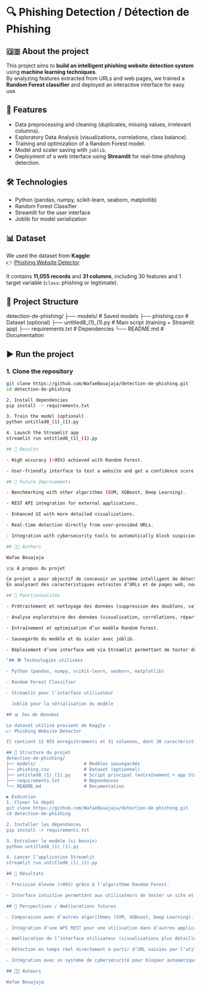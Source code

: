 # 🔍 Phishing Detection / Détection de Phishing

## 🇬🇧 About the project
This project aims to **build an intelligent phishing website detection system** using **machine learning techniques**.  
By analyzing features extracted from URLs and web pages, we trained a **Random Forest classifier** and deployed an interactive interface for easy use.

## 🚀 Features
- Data preprocessing and cleaning (duplicates, missing values, irrelevant columns).  
- Exploratory Data Analysis (visualizations, correlations, class balance).  
- Training and optimization of a Random Forest model.  
- Model and scaler saving with `joblib`.  
- Deployment of a web interface using **Streamlit** for real-time phishing detection.  

## 🛠️ Technologies
- Python (pandas, numpy, scikit-learn, seaborn, matplotlib)  
- Random Forest Classifier  
- Streamlit for the user interface  
- Joblib for model serialization  

## 📊 Dataset
We used the dataset from **Kaggle**:  
👉 [Phishing Website Detector](https://www.kaggle.com/datasets/eswarchandt/phishing-website-detector)  

It contains **11,055 records** and **31 columns**, including 30 features and 1 target variable (`class`: phishing or legitimate).

## 📂 Project Structure
detection-de-phishing/
├── models/ # Saved models
├── phishing.csv # Dataset (optional)
├── untitled8_(1)_(1).py # Main script (training + Streamlit app)
├── requirements.txt # Dependencies
└── README.md # Documentation

## ▶️ Run the project
### 1. Clone the repository
```bash
git clone https://github.com/WafaeBouajaja/detection-de-phishing.git
cd detection-de-phishing

2. Install dependencies
pip install -r requirements.txt

3. Train the model (optional)
python untitled8_(1)_(1).py

4. Launch the Streamlit app
streamlit run untitled8_(1)_(1).py

## 📌 Results

- High accuracy (>95%) achieved with Random Forest.

- User-friendly interface to test a website and get a confidence score (legitimate or phishing).

## 🚀 Future Improvements

- Benchmarking with other algorithms (SVM, XGBoost, Deep Learning).

- REST API integration for external applications.

- Enhanced UI with more detailed visualizations.

- Real-time detection directly from user-provided URLs.

- Integration with cybersecurity tools to automatically block suspicious websites.

## 👩‍💻 Authors

Wafae Bouajaja

🇫🇷 À propos du projet

Ce projet a pour objectif de concevoir un système intelligent de détection des sites de phishing en utilisant des techniques d’apprentissage automatique.
En analysant des caractéristiques extraites d’URLs et de pages web, nous avons entraîné un modèle de classification basé sur Random Forest, puis développé une interface interactive pour faciliter son utilisation.

## 🚀 Fonctionnalités

- Prétraitement et nettoyage des données (suppression des doublons, valeurs manquantes, colonnes inutiles).

- Analyse exploratoire des données (visualisation, corrélations, répartition des classes).

- Entraînement et optimisation d’un modèle Random Forest.

- Sauvegarde du modèle et du scaler avec joblib.

- Déploiement d’une interface web via Streamlit permettant de tester des sites en temps réel.

"## 🛠️ Technologies utilisées

- Python (pandas, numpy, scikit-learn, seaborn, matplotlib)

- Random Forest Classifier

- Streamlit pour l’interface utilisateur

- Joblib pour la sérialisation du modèle

## 📊 Jeu de données

Le dataset utilisé provient de Kaggle :
👉 Phishing Website Detector

Il contient 11 055 enregistrements et 31 colonnes, dont 30 caractéristiques et 1 variable cible (class : phishing ou légitime).

## 📂 Structure du projet
detection-de-phishing/
├── models/                  # Modèles sauvegardés
├── phishing.csv             # Dataset (optionnel)
├── untitled8_(1)_(1).py     # Script principal (entraînement + app Streamlit)
├── requirements.txt         # Dépendances
└── README.md                # Documentation

▶️ Exécution
1. Cloner le dépôt
git clone https://github.com/WafaeBouajaja/detection-de-phishing.git
cd detection-de-phishing

2. Installer les dépendances
pip install -r requirements.txt

3. Entraîner le modèle (si besoin)
python untitled8_(1)_(1).py

4. Lancer l’application Streamlit
streamlit run untitled8_(1)_(1).py

## 📌 Résultats

- Précision élevée (>95%) grâce à l’algorithme Random Forest.

- Interface intuitive permettant aux utilisateurs de tester un site et d’obtenir un score de confiance (légitime ou phishing).

## 🚀 Perspectives / Améliorations futures

- Comparaison avec d’autres algorithmes (SVM, XGBoost, Deep Learning).

- Intégration d’une API REST pour une utilisation dans d’autres applications.

- Amélioration de l’interface utilisateur (visualisations plus détaillées).

- Détection en temps réel directement à partir d’URL saisies par l’utilisateur.

- Intégration avec un système de cybersécurité pour bloquer automatiquement les sites suspects.

## 👩‍💻 Auteurs

Wafae Bouajaja
